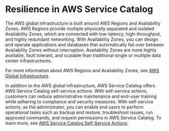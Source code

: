 # Resilience in AWS Service Catalog<a name="disaster-recovery-resiliency"></a>

The AWS global infrastructure is built around AWS Regions and Availability Zones\. AWS Regions provide multiple physically separated and isolated Availability Zones, which are connected with low\-latency, high\-throughput, and highly redundant networking\. With Availability Zones, you can design and operate applications and databases that automatically fail over between Availability Zones without interruption\. Availability Zones are more highly available, fault tolerant, and scalable than traditional single or multiple data center infrastructures\. 

For more information about AWS Regions and Availability Zones, see [AWS Global Infrastructure](http://aws.amazon.com/about-aws/global-infrastructure/)\.

 In addition to the AWS global infrastructure, AWS Service Catalog offers AWS Service Catalog self\-service actions\. With self\-service actions, customers can reduce administrative maintenance and end\-user training while adhering to compliance and security measures\. With self\-service actions, as the administrator, you can enable end users to perform operational tasks such as backup and restore, troubleshoot issues, run approved commands, and request permissions in AWS Service Catalog\. To learn more, see [AWS Service Catalog Self\-Service Actions](using-service-actions.md)\. 